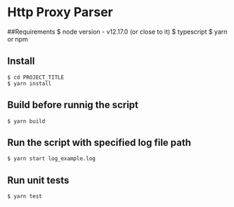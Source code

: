 # Http Proxy Parser

##Requirements
    $ node version - v12.17.0 (or close to it)
    $ typescript
    $ yarn or npm

## Install

    $ cd PROJECT_TITLE
    $ yarn install
    
## Build before runnig the script

    $ yarn build

## Run the script with specified log file path

    $ yarn start log_example.log

## Run unit tests

    $ yarn test

